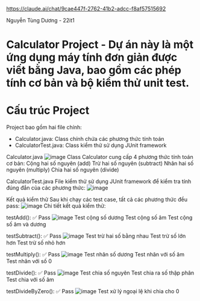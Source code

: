 https://claude.ai/chat/9cae447f-2762-41b2-adcc-f8af57515692 

Nguyễn Tùng Dương - 22it1

# Calculator Project - Dự án này là một ứng dụng máy tính đơn giản được viết bằng Java, bao gồm các phép tính cơ bản và bộ kiểm thử unit test.

# Cấu trúc Project
Project bao gồm hai file chính:
- Calculator.java: Class chính chứa các phương thức tính toán
- CalculatorTest.java: Class kiểm thử sử dụng JUnit framework

Calculator.java
![image](https://github.com/user-attachments/assets/ae4c93e0-261d-4850-a5ff-2b735ffd53b5)
Class Calculator cung cấp 4 phương thức tính toán cơ bản:
Cộng hai số nguyên (add)
Trừ hai số nguyên (subtract)
Nhân hai số nguyên (multiply)
Chia hai số nguyên (divide)

CalculatorTest.java
File kiểm thử sử dụng JUnit framework để kiểm tra tính đúng đắn của các phương thức:
![image](https://github.com/user-attachments/assets/d82c8d82-07a6-4fc6-bd7d-8d8513de5312)

Kết quả kiểm thử
Sau khi chạy các test case, tất cả các phương thức đều pass:
![image](https://github.com/user-attachments/assets/8d1cb5f5-d433-4160-a0c0-5a9109076db7)
Chi tiết kết quả kiểm thử:

testAdd(): ✅ Pass
![image](https://github.com/user-attachments/assets/8b18936e-6499-4c26-9e02-932e194f06ca)
Test cộng số dương
Test cộng số âm
Test cộng số âm và dương


testSubtract(): ✅ Pass
![image](https://github.com/user-attachments/assets/f7f610b8-aeb6-404f-90b9-d3a99a3f1817)
Test trừ hai số bằng nhau
Test trừ số lớn hơn
Test trừ số nhỏ hơn


testMultiply(): ✅ Pass
![image](https://github.com/user-attachments/assets/3c8aa1fa-96e7-4ddf-b49c-57d53f7cae83)
Test nhân số dương
Test nhân với số âm
Test nhân với số 0


testDivide(): ✅ Pass
![image](https://github.com/user-attachments/assets/a3395a92-8795-41e6-9026-2a939c3deb04)
Test chia số nguyên
Test chia ra số thập phân
Test chia với số âm


testDivideByZero(): ✅ Pass
![image](https://github.com/user-attachments/assets/035369e9-1f5c-446a-8145-549a8a283802)
Test xử lý ngoại lệ khi chia cho 0



